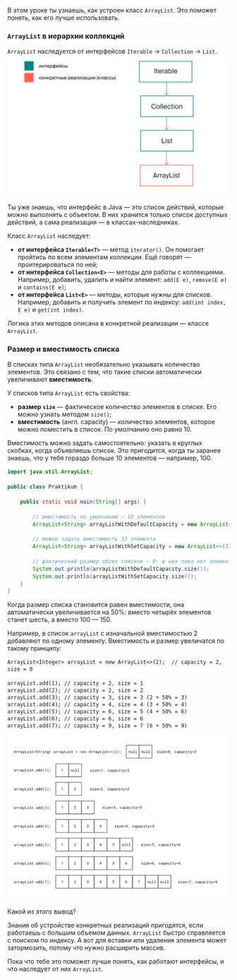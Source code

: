 В этом уроке ты узнаешь, как устроен класс `ArrayList`. Это поможет понять, как его лучше использовать.

### `ArrayList` в иерархии коллекций

`ArrayList` наследуется от интерфейсов `Iterable` → `Collection` → `List`.
![img_4.png](img%2Fimg_4.png)

Ты уже знаешь, что интерфейс в Java — это список действий, которые можно выполнять с объектом. В них хранится только список доступных действий, а сама реализация — в классах-наследниках.

Класс `ArrayList` наследует:

- **от интерфейса `Iterable<T>`** — метод `iterator()`. Он помогает пройтись по всем элементам коллекции. Ещё говорят — проитерироваться по ней;
- **от интерфейса `Collection<E>`** — методы для работы с коллекциями. Например, добавить, удалить и найти элемент: `add(E e)`, `remove(E e)` и `contains(E e)`;
- **от интерфейса `List<E>`** — методы, которые нужны для списков. Например, добавить и получить элемент по индексу: `add(int index, E e)` и `get(int index)`.

Логика этих методов описана в конкретной реализации — классе `ArrayList`.

### Размер и вместимость списка

В списках типа `ArrayList` необязательно указывать количество элементов. Это связано с тем, что такие списки автоматически увеличивают **вместимость**.

У списков типа `ArrayList` есть свойства:

- **размер `size`** — фактическое количество элементов в списке. Его можно узнать методом `size()`;
- **вместимость** (англ. capacity) — количество элементов, которое можно поместить в список. По умолчанию оно равно 10.

Вместимость можно задать самостоятельно: указать в круглых скобках, когда объявляешь список. Это пригодится, когда ты заранее знаешь, что у тебя гораздо больше 10 элементов — например, 100.

```java
import java.util.ArrayList;

public class Praktikum {

    public static void main(String[] args) {

        // вместимость по умолчанию — 10 элементов
        ArrayList<String> arrayListWithDefaultCapacity = new ArrayList<>();

        // можно задать вместимость 33 элемента
        ArrayList<String> arrayListWithSetCapacity = new ArrayList<>(33);

        // фактический размер обоих списков — 0: в них пока нет элементов
        System.out.println(arrayListWithDefaultCapacity.size());
        System.out.println(arrayListWithSetCapacity.size());
    }
}
```

Когда размер списка становится равен вместимости, она автоматически увеличивается на 50%: вместо четырёх элементов станет шесть, а вместо 100 — 150.

Например, в список `arrayList` с изначальной вместимостью 2 добавляют по одному элементу. Вместимость и размер увеличатся по такому принципу:



```
ArrayList<Integer> arrayList = new ArrayList<>(2);  // capacity = 2, size = 0

arrayList.add(1); // capacity = 2, size = 1
arrayList.add(2); // capacity = 2, size = 2
arrayList.add(3); // capacity = 3, size = 3 (2 + 50% = 3)
arrayList.add(4); // capacity = 4, size = 4 (3 + 50% = 4)
arrayList.add(5); // capacity = 6, size = 5 (4 + 50% = 6)
arrayList.add(6); // capacity = 6, size = 6
arrayList.add(7); // capacity = 9, size = 7 (6 + 50% = 9) 
```

![img_5.png](img%2Fimg_5.png)

Какой из этого вывод?

Знания об устройстве конкретных реализаций пригодятся, если работаешь с большим объемом данных. `ArrayList` быстро справляется с поиском по индексу. А вот для вставки или удаления элемента может затормозить, потому что нужно расширить массив.

Пока что тебе это поможет лучше понять, как работают интерфейсы, и что наследует от них `ArrayList`.
